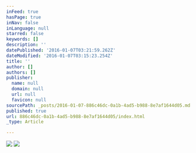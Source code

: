 ```yaml
---
inFeed: true
hasPage: true
inNav: false
inLanguage: null
starred: false
keywords: []
description: ''
datePublished: '2016-01-07T03:21:59.262Z'
dateModified: '2016-01-07T03:15:23.254Z'
title: ''
author: []
authors: []
publisher:
  name: null
  domain: null
  url: null
  favicon: null
sourcePath: _posts/2016-01-07-886c46dc-0a1b-4ad5-b988-8e7af1644d05.md
published: true
url: 886c46dc-0a1b-4ad5-b988-8e7af1644d05/index.html
_type: Article

---
```

![](https://the-grid-user-content.s3-us-west-2.amazonaws.com/0a55572c-c8ea-4412-92cb-55eab5bedd31.png)
![](https://the-grid-user-content.s3-us-west-2.amazonaws.com/cac712bc-29f0-4bde-b29c-dfc57c3d3abb.jpg)